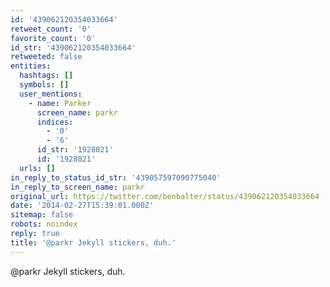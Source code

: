 ```yaml
---
id: '439062120354033664'
retweet_count: '0'
favorite_count: '0'
id_str: '439062120354033664'
retweeted: false
entities:
  hashtags: []
  symbols: []
  user_mentions:
    - name: Parker
      screen_name: parkr
      indices:
        - '0'
        - '6'
      id_str: '1928021'
      id: '1928021'
  urls: []
in_reply_to_status_id_str: '439057597090775040'
in_reply_to_screen_name: parkr
original_url: https://twitter.com/benbalter/status/439062120354033664
date: '2014-02-27T15:39:01.000Z'
sitemap: false
robots: noindex
reply: true
title: '@parkr Jekyll stickers, duh.'
---
```


@parkr Jekyll stickers, duh.